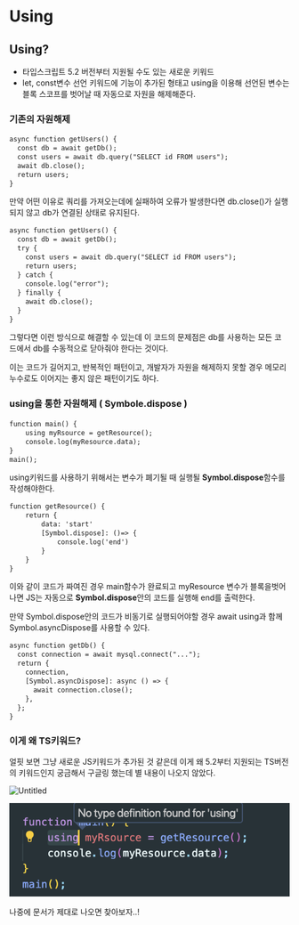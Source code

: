 # Using

## Using?

- 타입스크립트 5.2 버전부터 지원될 수도 있는 새로운 키워드
- let, const변수 선언 키워드에 기능이 추가된 형태고 using을 이용해 선언된 변수는 블록 스코프를 벗어날 때 자동으로 자원을 해제해준다.

### 기존의 자원해제

```tsx
async function getUsers() {
  const db = await getDb();
  const users = await db.query("SELECT id FROM users");
  await db.close();
  return users;
}
```

만약 어떤 이유로 쿼리를 가져오는데에 실패하여 오류가 발생한다면 db.close()가 실행되지 않고 db가 연결된 상태로 유지된다.

```tsx
async function getUsers() {
  const db = await getDb();
  try {
    const users = await db.query("SELECT id FROM users");
    return users;
  } catch {
    console.log("error");
  } finally {
    await db.close();
  }
}
```

그렇다면 이런 방식으로 해결할 수 있는데 이 코드의 문제점은 db를 사용하는 모든 코 드에서 db를 수동적으로 닫아줘야 한다는 것이다.

이는 코드가 길어지고, 반복적인 패턴이고, 개발자가 자원을 해제하지 못할 경우 메모리 누수로도 이어지는 좋지 않은 패턴이기도 하다.

### using을 통한 자원해제 ( Symbole.dispose )

```tsx
function main() {
	using myRsource = getResource();
	console.log(myResource.data);
}
main();
```

using키워드를 사용하기 위해서는 변수가 폐기될 때 실행될 **Symbol.dispose**함수를 작성해야한다.

```tsx
function getResource() {
	return {
		data: 'start'
		[Symbol.dispose]: ()=> {
			console.log('end')
		}
	}
}
```

이와 같이 코드가 짜여진 경우 main함수가 완료되고 myResource 변수가 블록을벗어나면 JS는 자동으로 **Symbol.dispose**안의 코드를 실행해 end를 출력한다.

만약 Symbol.dispose안의 코드가 비동기로 실행되어야할 경우 await using과 함께 Symbol.asyncDispose를 사용할 수 있다.

```tsx
async function getDb() {
  const connection = await mysql.connect("...");
  return {
    connection,
    [Symbol.asyncDispose]: async () => {
      await connection.close();
    },
  };
}
```

### 이게 왜 TS키워드?

얼핏 보면 그냥 새로운 JS키워드가 추가된 것 같은데 이게 왜 5.2부터 지원되는 TS버전의 키워드인지 궁금해서 구글링 했는데 별 내용이 나오지 않았다.

![Untitled](https://prod-files-secure.s3.us-west-2.amazonaws.com/f9d7fb1e-3137-4377-bcf6-ffc91ab408c5/746b3fc3-3d38-4dfe-b838-69c25e1a37c3/Untitled.png)

<img src="/dongwan/img/usingExample.png">

나중에 문서가 제대로 나오면 찾아보자..!
